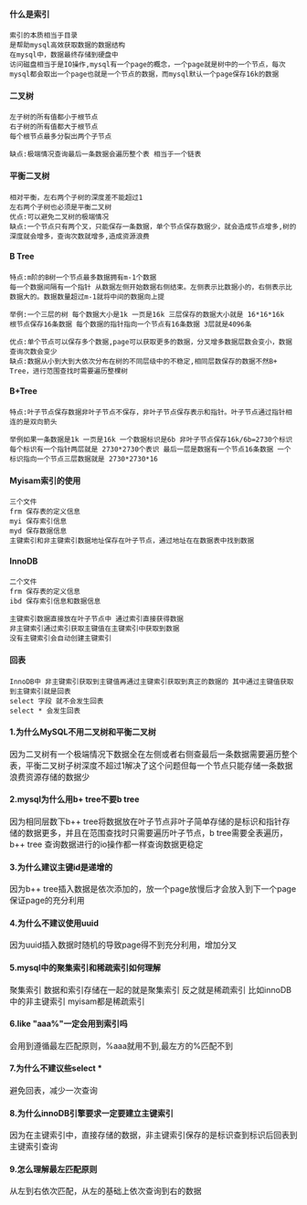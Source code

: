 #### 什么是索引

```
索引的本质相当于目录
是帮助mysql高效获取数据的数据结构
在mysql中，数据最终存储到硬盘中  
访问磁盘相当于是IO操作,mysql有一个page的概念，一个page就是树中的一个节点，每次mysql都会取出一个page也就是一个节点的数据，而mysql默认一个page保存16k的数据
```

#### 二叉树

```
左子树的所有值都小于根节点
右子树的所有值都大于根节点
每个根节点最多分裂出两个子节点

缺点:极端情况查询最后一条数据会遍历整个表 相当于一个链表
```

#### 平衡二叉树

```
相对平衡，左右两个子树的深度差不能超过1
左右两个子树也必须是平衡二叉树
优点:可以避免二叉树的极端情况
缺点:一个节点只有两个叉，只能保存一条数据，单个节点保存数据少，就会造成节点增多,树的深度就会增多，查询次数就增多,造成资源浪费

```

#### B Tree

```
特点:m阶的B树一个节点最多数据拥有m-1个数据
每一个数据间隔有一个指针 从数据左侧开始数据右侧结束。左侧表示比数据小的，右侧表示比数据大的。数据数量超过m-1就将中间的数据向上提

举例:一个三层的树 每个数据大小是1k 一页是16k 三层保存的数据大小就是 16*16*16k
根节点保存16条数据 每个数据的指针指向一个节点有16条数据 3层就是4096条

优点:单个节点可以保存多个数据,page可以获取更多的数据，分叉增多数据层数会变小，数据查询次数会变少
缺点:数据从小到大到大依次分布在树的不同层级中的不稳定,相同层数保存的数据不然B+ Tree，进行范围查找时需要遍历整棵树
```

#### B+Tree

```
特点:叶子节点保存数据非叶子节点不保存，非叶子节点保存表示和指针。叶子节点通过指针相连的是双向箭头

举例如果一条数据是1k 一页是16k 一个数据标识是6b 非叶子节点保存16k/6b=2730个标识 每个标识有一个指针两层就是 2730*2730个表识 最后一层是数据有一个节点16条数据 一个标识指向一个节点三层数据就是 2730*2730*16 
```

#### Myisam索引的使用

```
三个文件
frm 保存表的定义信息
myi 保存索引信息
myd 保存数据信息
主键索引和非主键索引数据地址保存在叶子节点，通过地址在在数据表中找到数据
```

#### InnoDB

```
二个文件
frm 保存表的定义信息
ibd 保存索引信息和数据信息

主键索引数据直接放在叶子节点中 通过索引直接获得数据
非主键索引通过索引获取主键值在主键索引中获取到数据 
没有主键索引会自动创建主键索引
```

#### 回表

```
InnoDB中 非主键索引获取到主键值再通过主键索引获取到真正的数据的 其中通过主键值获取到主键索引就是回表
select 字段 就不会发生回表
select * 会发生回表
```

#### 1.为什么MySQL不用二叉树和平衡二叉树

因为二叉树有一个极端情况下数据全在左侧或者右侧查最后一条数据需要遍历整个表，平衡二叉树子树深度不超过1解决了这个问题但每一个节点只能存储一条数据浪费资源存储的数据少

#### 2.mysql为什么用b+ tree不要b tree

因为相同层数下b++ tree将数据放在叶子节点非叶子简单存储的是标识和指针存储的数据更多，并且在范围查找时只需要遍历叶子节点，b tree需要全表遍历，b++ tree 查询数据进行的io操作都一样查询数据更稳定

#### 3.为什么建议主键id是递增的

因为b++ tree插入数据是依次添加的，放一个page放慢后才会放入到下一个page保证page的充分利用

#### 4.为什么不建议使用uuid

因为uuid插入数据时随机的导致page得不到充分利用，增加分叉

#### 5.mysql中的聚集索引和稀疏索引如何理解

聚集索引 数据和索引存储在一起的就是聚集索引 反之就是稀疏索引 比如innoDB中的非主键索引 myisam都是稀疏索引

#### 6.like "aaa%"一定会用到索引吗

会用到遵循最左匹配原则，%aaa就用不到,最左方的%匹配不到

#### 7.为什么不建议些select *

避免回表，减少一次查询

#### 8.为什么innoDB引擎要求一定要建立主键索引

因为在主键索引中，直接存储的数据，非主键索引保存的是标识查到标识后回表到主键索引查询

#### 9.怎么理解最左匹配原则

从左到右依次匹配，从左的基础上依次查询到右的数据
